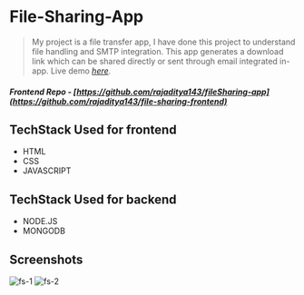 # File-Sharing-App
> My project is a file transfer app, I have done this project to understand
file handling and SMTP integration.
> This app generates a download link which can be shared directly or sent
through email integrated in-app.
> Live demo [_here_](https://trusting-haibt-6edb30.netlify.app/). <!-- If you have the project hosted somewhere, include the link here. -->

##### Frontend Repo - [https://github.com/rajaditya143/fileSharing-app](https://github.com/rajaditya143/file-sharing-frontend)


## TechStack Used for frontend
- HTML
- CSS
- JAVASCRIPT

## TechStack Used for backend
- NODE.JS
- MONGODB




## Screenshots
![fs-1](https://user-images.githubusercontent.com/63578169/171340964-b0fef806-89c7-4f7e-8780-5d784824d10f.png)
![fs-2](https://user-images.githubusercontent.com/63578169/171341032-3a4c6291-1ec1-4e7d-9fbb-d626dc4bcba2.png)

<!-- If you have screenshots you'd like to share, include them here. -->


